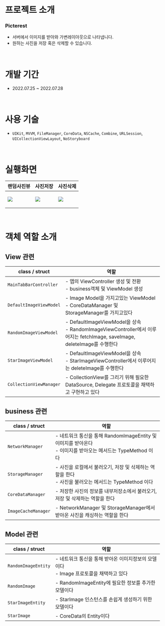# 프로젝트 소개
### Picterest
- 서버에서 이미지를 받아와 가변레이아웃으로 나타냅니다.
- 원하는 사진을 저장 혹은 삭제할 수 있습니다.

<br/>

# 개발 기간
- 2022.07.25 ~ 2022.07.28

<br>

# 사용 기술
- `UIKit`, `MVVM`, `FileManager`, `CoreData`, `NSCache`, `Combine`, `URLSession`, `UICollectionViewLayout`, `NoStoryboard`

<br>

# 실횅화면

| <center> 랜덤사진뷰 </center> | <center> 사진저장 </center> | <center> 사진삭제 </center> |
 | -- | -- | -- |
| <p float="none"> <img src= "./docs/appgif/randomImage.gif"/> </p> | <p float="none"> <img src= "./docs/appgif/save.gif"/> </p> | <p float="none"> <img src= "./docs/appgif/delete.gif"/> </p> | 

<br>

# 객체 역할 소개

## View 관련

| class / struct | 역할 |
| -- | -- |
| `MainTabBarController` | - 앱의 ViewController 생성 및 전환 <br> - business객체 및 ViewModel 생성 |
| `DefaultImageViewModel` | - Image Model을 가지고있는 ViewModel <br> - CoreDataManager 및 StorageManager를 가지고있다 |
| `RandomImageViewModel` | - DefaultImageViewModel을 상속 <br> - RandomImageViewController에서 이루어지는 fetchImage, saveImage, deleteImage를 수행한다 |
| `StarImageViewModel` | - DefaultImageViewModel을 상속 <br> - StarImageViewController에서 이루어지는 deleteImage를 수행한다 |
| `CollectionViewManager` | - CollectionView를 그리기 위해 필요한 DataSource, Delegate 프로토콜을 채택하고 구현하고 있다 |

## business 관련

| class / struct | 역할 |
| -- | -- |
| `NetworkManager` | - 네트워크 통신을 통해 RandomImageEntity 및 이미지를 받아온다 <br> - 이미지를 받아오는 메서드는 TypeMethod 이다 |
| `StorageManager` | - 사진을 로컬에서 불러오기, 저장 및 삭제하는 역할을 한다 <br> - 사진을 불러오는 메서드는 TypeMethod 이다 |
| `CoreDataManager` | - 저장한 사진의 정보를 내부저장소에서 불러오기, 저장 및 삭제하는 역할을 한다 |
| `ImageCacheManager` | - NetworkManager 및 StorageManager에서 받아온 사진을 캐싱하는 역할을 한다 |

## Model 관련

| class / struct | 역할 |
| -- | -- |
| `RandomImageEntity` | - 네트워크 통신을 통해 받아온 이미지정보의 모델이다 <br> - Image 프로토콜을 채택하고 있다 |
| `RandomImage` | - RandomImageEntity에 필요한 정보를 추가한 모델이다 |
| `StarImageEntity` | - StarImage 인스턴스를 손쉽게 생성하기 위한 모델이다 |
| `StarImage` | - CoreData의 Entity이다 |
